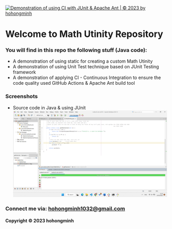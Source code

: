 [![Demonstration of using CI with JUnit & Apache Ant | © 2023 by hohongminh](https://github.com/hohongminh/mathutil-ant-se1615/actions/workflows/mathutil-ci-ant.yml/badge.svg)](https://github.com/hohongminh/mathutil-ant-se1615/actions/workflows/mathutil-ci-ant.yml)

# Welcome to Math Utinity Repository

### You will find in this repo the following stuff (Java code):
* A demonstration of using static for creating a custom Math Utinity
* A demonstration of using Unit Test technique based on JUnit Testing framework
* A demonstration of applying CI - Continuous Integration to ensure the code quality used GitHub Actions & Apache Ant build tool


### Screenshots
* Source code in Java & using JUnit
![source code with junit](https://github.com/hohongminh/mathutil-ant-se1615/blob/main/screenshots/source-code-with-junit.png)

### Connect me via: hohongminh1032@gmail.com

#### Copyright &#169; 2023 hohongminh
